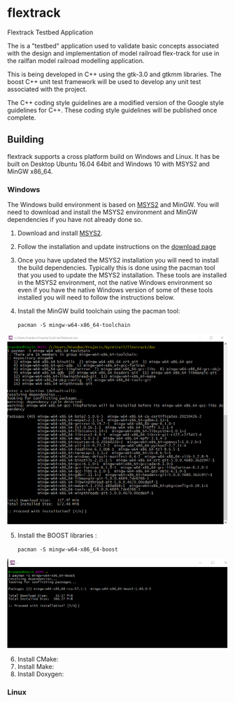 # flextrack
Flextrack Testbed Application 

The is a "testbed" application used to validate basic concepts associated with the design and implementation 
of model railroad flex-track for use in the railfan model railroad modelling application. 

This is being developed in C++ using the gtk-3.0 and gtkmm libraries. The boost C++ unit test framework will be used
to develop any unit test associated with the project.

The C++ coding style guidelines are a modified version of the Google style guidelines for C++. These coding style 
guidelines will be published once complete.

## Building
flextrack supports a cross platform build on Windows and Linux. It has be built on Desktop Ubuntu 16.04 64bit and Windows 10 with MSYS2 and MinGW x86_64.

### Windows
The Windows build environment is based on [MSYS2](https://msys2.github.io/) and MinGW. You will need to download and install the MSYS2 environment and MinGW dependencies if you have not already done so. 

1. Download and install [MSYS2](https://msys2.github.io/).
2. Follow the installation and update instructions on the [download page](https://msys2.github.io/)
3. Once you have updated the MSYS2 installation you will need to install the build dependencies. Typically this is done using the pacman tool that you used to update the MSYS2 installation. These tools are installed in the MSYS2 environment, not the native Windows environment so even if you have the native Windows version of some of these tools installed you will need to follow the instructions below.
4. Install the MinGW build toolchain using the pacman tool:

   `pacman -S mingw-w64-x86_64-toolchain`

![Toolchain Install](doc/images/build-win-gcc-toolchain.png)

5. Install the BOOST libraries :

     `pacman -S mingw-w64-x86_64-boost`
     
![Boost Install](doc/images/build-win-boost.png)
     

6. Install CMake:
7. Install Make:
8. Install Doxygen:

### Linux


